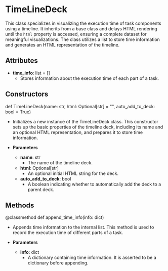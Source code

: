 # TimeLineDeck

This class specializes in visualizing the execution time of task components using a timeline. It inherits from a base class and delays HTML rendering until the `html` property is accessed, ensuring a complete dataset for meaningful visualizations. The class utilizes a list to store time information and generates an HTML representation of the timeline.

## Attributes

- **time_info**: list = []
  - Stores information about the execution time of each part of a task.

## Constructors
def TimeLineDeck(name: str, html: Optional[str] = &quot;&quot;, auto_add_to_deck: bool = True)
-  Initializes a new instance of the TimeLineDeck class. This constructor sets up the basic properties of the timeline deck, including its name and an optional HTML representation, and prepares it to store time information.
- **Parameters**

  - **name**: str
    - The name of the timeline deck.
  - **html**: Optional[str]
    - An optional initial HTML string for the deck.
  - **auto_add_to_deck**: bool
    - A boolean indicating whether to automatically add the deck to a parent deck.



## Methods
@classmethod
def append_time_info(info: dict)
-  Appends time information to the internal list. This method is used to record the execution time of different parts of a task.
- **Parameters**

  - **info**: dict
    - A dictionary containing time information. It is asserted to be a dictionary before appending.

